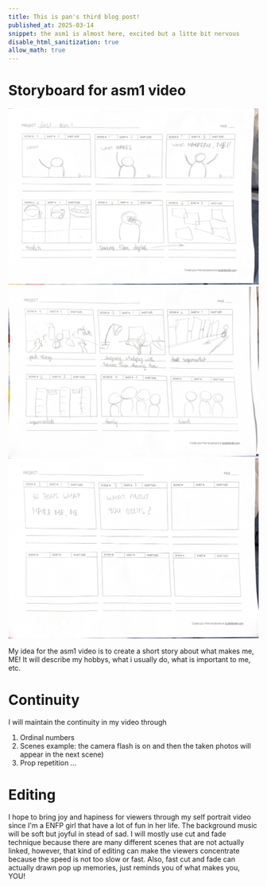 ```yaml
---
title: This is pan's third blog post!
published_at: 2025-03-14
snippet: the asm1 is almost here, excited but a litte bit nervous
disable_html_sanitization: true
allow_math: true
---
```


# Storyboard for asm1 video

![storyboard](static/storyboard/IMG_0007.JPG)
![storyboard](static/storyboard/IMG_0008.JPG)
![storyboard](static/storyboard/IMG_0009.JPG)

My idea for the asm1 video is to create a short story about what makes me, ME! It will describe my hobbys, what i usually do, what is important to me, etc.

# Continuity
I will maintain the continuity in my video through
1. Ordinal numbers
2. Scenes
example: the camera flash is on and then the taken photos will appear in the next scene)
3. Prop repetition
...

# Editing
I hope to bring joy and hapiness for viewers through my self portrait video since I'm a ENFP girl that have a lot of fun in her life. The background music will be soft but joyful in stead of sad. I will mostly use cut and fade technique because there are many different scenes that are not actually linked, however, that kind of editing can make the viewers concentrate because the speed is not too slow or fast. Also, fast cut and fade can actually drawn pop up memories, just reminds you of what makes you, YOU!